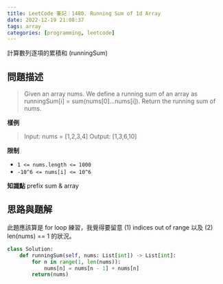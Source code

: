 ```yaml
---
title: LeetCode 筆記｜1480. Running Sum of 1d Array
date: 2022-12-19 21:08:37
tags: array
categories: [programming, leetcode]
---
```

計算數列逐項的累積和 (runningSum)

<!--more-->

## 問題描述
> Given an array nums. We define a running sum of an array as runningSum[i] = sum(nums[0]…nums[i]).
> Return the running sum of nums.

**樣例**
> Input: nums = [1,2,3,4]
> Output: [1,3,6,10]

**限制**
- `1 <= nums.length <= 1000`
- `-10^6 <= nums[i] <= 10^6`

**知識點**
prefix sum & array  

## 思路與題解
此題應該算是 for loop 練習，我覺得要留意 (1) indices out of range 以及 (2) len(nums) == 1 的狀況。
```python
class Solution:
    def runningSum(self, nums: List[int]) -> List[int]:
        for n in range(1, len(nums)):
            nums[n] = nums[n - 1] + nums[n]
        return(nums)
```